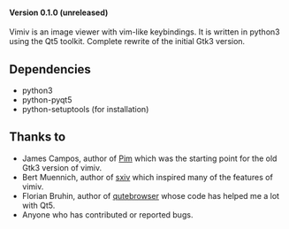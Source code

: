#### Version 0.1.0 (unreleased)

Vimiv is an image viewer with vim-like keybindings. It is written in python3
using the Qt5 toolkit. Complete rewrite of the initial Gtk3 version.

## Dependencies
* python3
* python-pyqt5
* python-setuptools (for installation)

## Thanks to
* James Campos, author of [Pim](https://github.com/Narrat/Pim) which was the
  starting point for the old Gtk3 version of vimiv.
* Bert Muennich, author of [sxiv](https://github.com/muennich/sxiv) which
  inspired many of the features of vimiv.
* Florian Bruhin, author of
  [qutebrowser](https://github.com/qutebrowser/qutebrowser) whose code has
  helped me a lot with Qt5.
* Anyone who has contributed or reported bugs.
